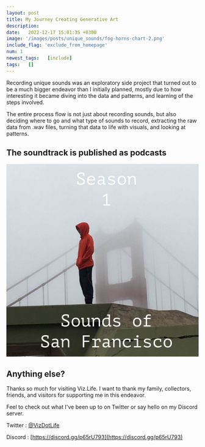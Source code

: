 ```yaml
---
layout: post
title: My Journey Creating Generative Art
description: 
date:   2022-12-17 15:01:35 +0300
image: '/images/posts/unique_sounds/fog-horns-chart-2.png'
include_flag: 'exclude_from_homepage'
num: 1
newest_tags:   [include]
tags:   []
---
```


Recording unique sounds was an exploratory side project that turned out to be a much bigger endeavor than I initially planned, mostly due to how interesting it became diving into the data and patterns, and learning of the steps involved. 

The entire process flow is not just about recording sounds, but also deciding where to go and what type of sounds to record, extracting the raw data from .wav files, turning that data to life with visuals, and looking at patterns. 

## The soundtrack is published as podcasts
![](/images/sounds/season-1-sounds-of-sanfrancisco_50.jpg) 

## Anything else? 
Thanks so much for visiting Viz.Life. I want to thank my family, collectors, friends, and visitors for supporting me in this endeavor. 

Feel to check out what I've been up to on Twitter or say hello on my Discord server.

Twitter : [@VizDotLife](https://twitter.com/VizDotLife)  

Discord : [https://discord.gg/p65rU793](https://discord.gg/p65rU793)
